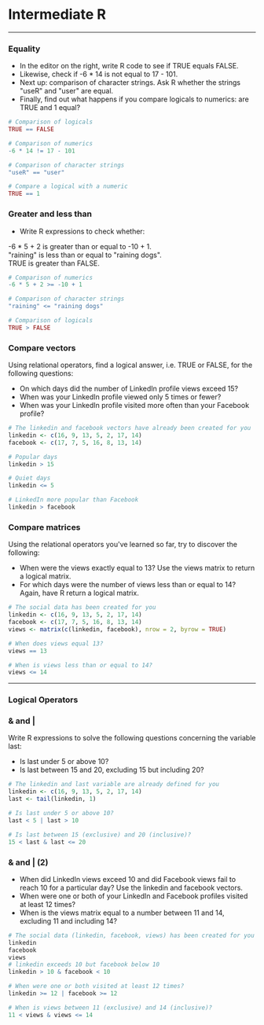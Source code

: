 # Intermediate R
---
### Equality
* In the editor on the right, write R code to see if TRUE equals FALSE.
* Likewise, check if -6 * 14 is not equal to 17 - 101.
* Next up: comparison of character strings. Ask R whether the strings "useR" and "user" are equal.
* Finally, find out what happens if you compare logicals to numerics: are TRUE and 1 equal?
```r
# Comparison of logicals
TRUE == FALSE

# Comparison of numerics
-6 * 14 != 17 - 101

# Comparison of character strings
"useR" == "user"

# Compare a logical with a numeric
TRUE == 1
```
### Greater and less than
* Write R expressions to check whether:
    
-6 * 5 + 2 is greater than or equal to -10 + 1.    
"raining" is less than or equal to "raining dogs".   
TRUE is greater than FALSE.   
```r
# Comparison of numerics
-6 * 5 + 2 >= -10 + 1

# Comparison of character strings
"raining" <= "raining dogs"

# Comparison of logicals
TRUE > FALSE
```
### Compare vectors
Using relational operators, find a logical answer, i.e. TRUE or FALSE, for the following questions:
* On which days did the number of LinkedIn profile views exceed 15?
* When was your LinkedIn profile viewed only 5 times or fewer?
* When was your LinkedIn profile visited more often than your Facebook profile?
```r
# The linkedin and facebook vectors have already been created for you
linkedin <- c(16, 9, 13, 5, 2, 17, 14)
facebook <- c(17, 7, 5, 16, 8, 13, 14)

# Popular days
linkedin > 15

# Quiet days
linkedin <= 5

# LinkedIn more popular than Facebook
linkedin > facebook
```
### Compare matrices
Using the relational operators you've learned so far, try to discover the following:
* When were the views exactly equal to 13? Use the views matrix to return a logical matrix.
* For which days were the number of views less than or equal to 14? Again, have R return a logical matrix.
```r
# The social data has been created for you
linkedin <- c(16, 9, 13, 5, 2, 17, 14)
facebook <- c(17, 7, 5, 16, 8, 13, 14)
views <- matrix(c(linkedin, facebook), nrow = 2, byrow = TRUE)

# When does views equal 13?
views == 13

# When is views less than or equal to 14?
views <= 14
```
---
### Logical Operators
### & and |
Write R expressions to solve the following questions concerning the variable last:
* Is last under 5 or above 10?
* Is last between 15 and 20, excluding 15 but including 20?
```r
# The linkedin and last variable are already defined for you
linkedin <- c(16, 9, 13, 5, 2, 17, 14)
last <- tail(linkedin, 1)

# Is last under 5 or above 10?
last < 5 | last > 10

# Is last between 15 (exclusive) and 20 (inclusive)?
15 < last & last <= 20
```
### & and | (2)
* When did LinkedIn views exceed 10 and did Facebook views fail to reach 10 for a particular day? Use the linkedin and facebook vectors.
* When were one or both of your LinkedIn and Facebook profiles visited at least 12 times?
* When is the views matrix equal to a number between 11 and 14, excluding 11 and including 14?
```r
# The social data (linkedin, facebook, views) has been created for you
linkedin
facebook
views 
# linkedin exceeds 10 but facebook below 10
linkedin > 10 & facebook < 10

# When were one or both visited at least 12 times?
linkedin >= 12 | facebook >= 12

# When is views between 11 (exclusive) and 14 (inclusive)?
11 < views & views <= 14
```
